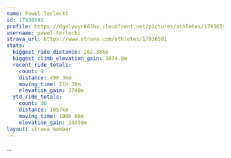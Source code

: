 ```yaml
---
name: Paweł Terlecki
id: 17936591
profile: https://dgalywyr863hv.cloudfront.net/pictures/athletes/17936591/5577025/4/large.jpg
username: pawel-terlecki
strava_url: https://www.strava.com/athletes/17936591
stats:
  biggest_ride_distance: 262.38km
  biggest_climb_elevation_gain: 1074.8m
  recent_ride_totals:
    count: 9
    distance: 498.3km
    moving_time: 21h 30m
    elevation_gain: 3740m
  ytd_ride_totals:
    count: 30
    distance: 1857km
    moving_time: 100h 06m
    elevation_gain: 24459m
layout: strava_member
--- 
```

...
